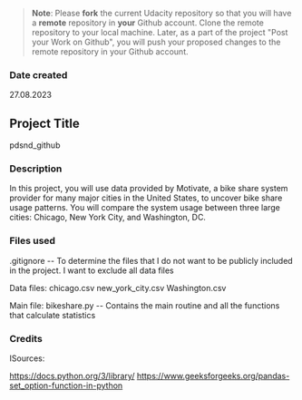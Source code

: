 >**Note**: Please **fork** the current Udacity repository so that you will have a **remote** repository in **your** Github account. Clone the remote repository to your local machine. Later, as a part of the project "Post your Work on Github", you will push your proposed changes to the remote repository in your Github account.

### Date created
27.08.2023

## Project Title
pdsnd_github

### Description
In this project, you will use data provided by Motivate, a bike share system provider for many major cities in the United States, to uncover bike share usage patterns. You will compare the system usage between three large cities: Chicago, New York City, and Washington, DC.

### Files used
.gitignore --   To determine the files that I do not want to be publicly included in the project.
                I want to exclude all data files

Data files:
    chicago.csv
    new_york_city.csv
    Washington.csv

Main file:
    bikeshare.py -- Contains the main routine and all the functions that calculate statistics

### Credits
ISources:

https://docs.python.org/3/library/
https://www.geeksforgeeks.org/pandas-set_option-function-in-python

